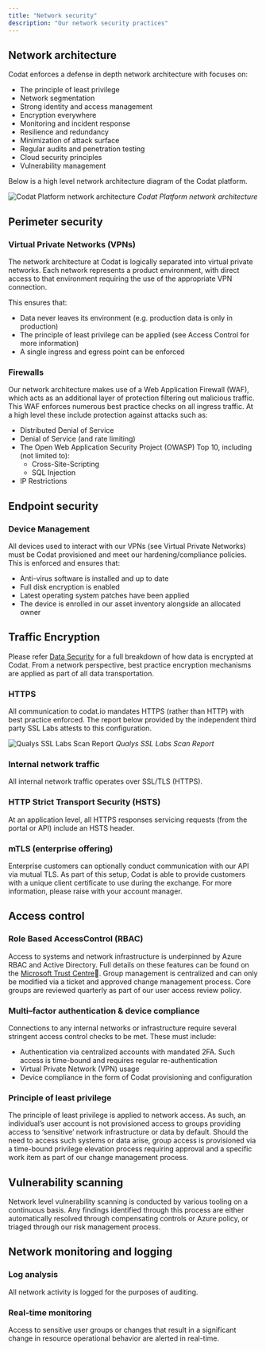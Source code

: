 ```yaml
---
title: "Network security"
description: "Our network security practices"
---
```


## Network architecture
Codat enforces a defense in depth network architecture with focuses on:
* The principle of least privilege 
* Network segmentation 
* Strong identity and access management
* Encryption everywhere
* Monitoring and incident response
* Resilience and redundancy
* Minimization of attack surface
* Regular audits and penetration testing
* Cloud security principles
* Vulnerability management

Below is a high level network architecture diagram of the Codat platform.

![Codat Platform network architecture](network-architecture-diagram.png)
*Codat Platform network architecture*

## Perimeter security

### Virtual Private Networks (VPNs)
The network architecture at Codat is logically separated into virtual private networks. Each network represents a product environment, with direct access to that environment requiring the use of the appropriate VPN connection.

This ensures that:
* Data never leaves its environment (e.g. production data is only in production)
* The principle of least privilege can be applied (see Access Control for more information)
* A single ingress and egress point can be enforced

### Firewalls
Our network architecture makes use of a Web Application Firewall (WAF), which acts as an additional layer of protection filtering out malicious traffic. This WAF enforces numerous best practice checks on all ingress traffic. At a high level these include protection against attacks such as:
* Distributed Denial of Service 
* Denial of Service (and rate limiting)
* The Open Web Application Security Project (OWASP) Top 10, including (not limited to):
  * Cross-Site-Scripting 
  * SQL Injection
* IP Restrictions

## Endpoint security

### Device Management
All devices used to interact with our VPNs (see Virtual Private Networks) must be Codat provisioned and meet our hardening/compliance policies. This is enforced and ensures that:
* Anti-virus software is installed and up to date
* Full disk encryption is enabled
* Latest operating system patches have been applied 
* The device is enrolled in our asset inventory alongside an allocated owner


## Traffic Encryption
Please refer [Data Security](/enterprise/tech-overview/security/data-security) for a full breakdown of how data is encrypted at Codat. From a network perspective, best practice encryption mechanisms are applied as part of all data transportation.

### HTTPS
All communication to codat.io mandates HTTPS (rather than HTTP) with best practice enforced. The report below provided by the independent third party SSL Labs attests to this configuration.

![Qualys SSL Labs Scan Report](qualys-ssl-report.png)
*Qualys SSL Labs Scan Report*

### Internal network traffic
All internal network traffic operates over SSL/TLS (HTTPS). 

### HTTP Strict Transport Security (HSTS)
At an application level, all HTTPS responses servicing requests (from the portal or API) include an HSTS header. 

### mTLS (enterprise offering)
Enterprise customers can optionally conduct communication with our API via mutual TLS. As part of this setup, Codat is able to provide customers with a unique client certificate to use during the exchange. For more information, please raise with your account manager.  

## Access control

### Role Based AccessControl (RBAC)
Access to systems and network infrastructure is underpinned by Azure RBAC and Active Directory. Full details on these features can be found on the [Microsoft Trust Centre](https://www.microsoft.com/en-us/trustcenter/)🔗. Group management is centralized and can only be modified via a ticket and approved change management process. Core groups are reviewed quarterly as part of our user access review policy. 

### Multi–factor authentication & device compliance
Connections to any internal networks or infrastructure require several stringent access control checks to be met. These must include:
* Authentication via centralized accounts with mandated 2FA. Such access is time-bound and requires regular re-authentication
* Virtual Private Network (VPN) usage
* Device compliance in the form of Codat provisioning and configuration

### Principle of least privilege
The principle of least privilege is applied to network access. As such, an individual’s user account is not provisioned access to groups providing access to ‘sensitive’ network infrastructure or data by default. Should the need to access such systems or data arise, group access is provisioned via a time-bound privilege elevation process requiring approval and a specific work item as part of our change management process.  

## Vulnerability scanning
Network level vulnerability scanning is conducted by various tooling on a continuous basis. Any findings identified through this process are either automatically resolved through compensating controls or Azure policy, or triaged through our risk management process.

## Network monitoring and logging

### Log analysis
All network activity is logged for the purposes of auditing.

### Real-time monitoring
Access to sensitive user groups or changes that result in a significant change in resource operational behavior are alerted in real-time. 